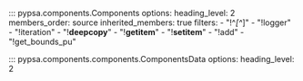 ::: pypsa.components.Components
      options:
            heading_level: 2
            members_order: source
            inherited_members: true
            filters:
            - "!^_[^_]"
            - "!logger"
            - "!iteration"
            - "!__deepcopy__"
            - "!__getitem__"
            - "!__setitem__"
            - "!add"
            - "!get_bounds_pu"

::: pypsa.components.components.ComponentsData
      options:
            heading_level: 2

